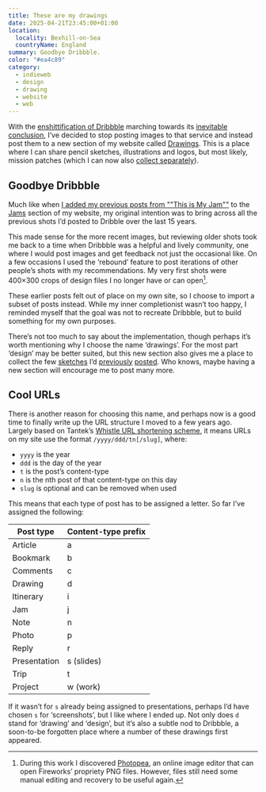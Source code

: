```yaml
---
title: These are my drawings
date: 2025-04-21T23:45:00+01:00
location:
  locality: Bexhill-on-Sea
  countryName: England
summary: Goodbye Dribbble.
color: "#ea4c89"
category:
  - indieweb
  - design
  - drawing
  - website
  - web
---
```


With the [enshittification of Dribbble][1] marching towards its [inevitable conclusion][2], I’ve decided to stop posting images to that service and instead post them to a new section of my website called [Drawings][3]. This is a place where I can share pencil sketches, illustrations and logos, but most likely, mission patches (which I can now also [collect separately][4]).

## Goodbye Dribbble

Much like when [I added my previous posts from ""This is My Jam""][5] to the [Jams][6] section of my website, my original intention was to bring across all the previous shots I’d posted to Dribble over the last 15 years.

This made sense for the more recent images, but reviewing older shots took me back to a time when Dribbble was a helpful and lively community, one where I would post images and get feedback not just the occasional like. On a few occasions I used the ‘rebound’ feature to post iterations of other people’s shots with my recommendations. My very first shots were 400×300 crops of design files I no longer have or can open[^1].

These earlier posts felt out of place on my own site, so I choose to import a subset of posts instead. While my inner completionist wasn’t too happy, I reminded myself that the goal was not to recreate Dribbble, but to build something for my own purposes.

There’s not too much to say about the implementation, though perhaps it’s worth mentioning why I choose the name ‘drawings’. For the most part ‘design’ may be better suited, but this new section also gives me a place to collect the few [sketches][7] I’d [previously][8] [posted][9]. Who knows, maybe having a new section will encourage me to post many more.

## Cool URLs

There is another reason for choosing this name, and perhaps now is a good time to finally write up the URL structure I moved to a few years ago. Largely based on Tantek’s [Whistle URL shortening scheme][10], it means URLs on my site use the format `/yyyy/ddd/tn[/slug]`, where:

* `yyyy` is the year
* `ddd` is the day of the year
* `t` is the post’s content-type
* `n` is the nth post of that content-type on this day
* `slug` is optional and can be removed when used

This means that each type of post has to be assigned a letter. So far I’ve assigned the following:

| Post type | Content-type prefix |
| - | - |
| Article | a |
| Bookmark | b |
| Comments | c |
| Drawing | d |
| Itinerary | i |
| Jam | j |
| Note | n |
| Photo | p |
| Reply | r |
| Presentation | s (slides) |
| Trip | t |
| Project | w (work) |

If it wasn’t for `s` already being assigned to presentations, perhaps I’d have chosen `s` for ‘screenshots’, but I like where I ended up. Not only does `d` stand for ‘drawing’ and ‘design’, but it’s also a subtle nod to Dribbble, a soon-to-be forgotten place where a number of these drawings first appeared.

[^1]: During this work I discovered [Photopea][11], an online image editor that can open Fireworks’ propriety PNG files. However, files still need some manual editing and recovery to be useful again.

[1]: https://avalonstar.com/blog/2025/the-enshittification-of-dribbble
[2]: https://dribbble.com/stories/2025/03/17/work-in-progress-part-9
[3]: /drawings
[4]: /collections/mission_patches
[5]: /2024/005/a1/jams/
[6]: /jams
[7]: /2023/094/d1/
[8]: /2020/114/d1/
[9]: /2017/204/d3/
[10]: http://tantek.pbworks.com/w/page/21743973/Whistle
[11]: https://www.photopea.com
